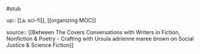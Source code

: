 #stub

up:: [[⟁ sci-fi]], [[organizing MOC]]

source:: [[Between The Covers   Conversations with Writers in Fiction, Nonfiction & Poetry - Crafting with Ursula   adrienne maree brown on Social Justice & Science Fiction]]